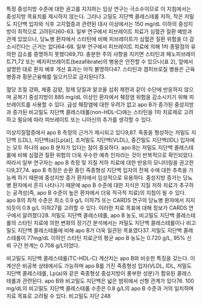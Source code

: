 특정 중성지방 수준에 대한 권고를 지지하는 임상 연구는 극소수이므로 이 지침에서는 중성지방 목표치를 제시하지 않는다. 그러나 고밀도 지단백 콜레스테롤 저하, 작은 저밀도 지단백 입자와 식후 고지혈증과 관련된 대사 이상에서는 150 mg/dL 이하의 중성지방이 최적으로 고려된다60-63. 일부 연구에서 피브레이트 치료가 심혈관 질환 예방과 관계 있었으나, 당뇨병 환자에서 스타틴에 비해 피브레이트가 심혈관 질환 위험을 더 감소시킨다는 근거는 없다64-68. 일부 연구에서 피브레이트 치료에 의해 1차 종말점의 유의한 감소를 증명하지 못했다69,70. 충분한 주의 사항을 지키면 스타틴과 페노피브레이트71,72 또는 베자피브레이트(bezafibrate)의 병용은 안전할 수 있으나(표 2), 앞에서 설명한 대로 환자 예후 개선 효과는 아직 불명하다47. 스타틴과 겜피브로질 병용은 근육병증과 횡문근융해를 일으키므로 금지된다73.

혈당 조절 강화, 체중 감량, 정제 당질과 알코올 섭취 제한과 같이 수단에 반응하지 않으며 공복기 중성지방이 885 mg/dL 이상인 환자에서 췌장염 위험을 감소시키기 위해 피브레이트를 사용할 수 있다. 급성 췌장염에 대한 우려가 없고 apo B가 증가된 중성지방과 증가된 비고밀도 지단백 콜레스테롤(non-HDL-C)에는 스타틴을 1차 치료제로 고려하고 필요에 따라 피브레이트 또는 니아신의 추가를 생각할 수 있다.

이상지질혈증에서 apo B 측정의 근거가 제시되고 있다9,87. 죽종을 형성하는 저밀도 지단백 (LDL), 지단백(a)[Lp(a)], 초저밀도 지단백(VLDL), 중간밀도 지단백(IDL) 입자에는 모두 하나의 apo B 분자가 있다는 점이 중요하다. apo B는 저밀도 지단백 콜레스테롤에 비해 심혈관 질환 위험의 더욱 우수한 예측 인자라는 것이 반복적으로 확인되었다. 따라서 일부 연구자는 apo B 측정 및 지질 저하 치료에 대한 반응의 모니터링을 권고한다9,37,74. apo B 측정은 순환 중인 죽종형성 지단백 입자의 전체 수에 대한 추측을 가능케 하기 때문에 중성지방 증가 환자에서 임상적으로 유용하다. 중성지방 증가는 당뇨병 환자에서 흔히 나타나기 때문에 apo B 수준에 대한 지식은 지질 저하 치료가 추구하는 공격성(즉, apo B 수준이 높은 환자에서 더욱 적극적 치료)의 지침이 될 수 있다. apo B의 최적 수준은 최소 0.9 g/L 이하75 또는 CARDS 연구의 당뇨병 환자에서 지지되듯이 0.8 g/L 이하27를 고려할 수 있다. 이러한 치료 목표에 대해 정보가 CARDS 연구에서 알려졌다28. 저밀도 지단백 콜레스테롤, apo B 농도, 비고밀도 지단백 콜레스테롤의 스타틴 치료에 의한 변화의 장기간 분석에서는 저밀도 지단백 콜레스테롤이나 비고밀도 지단백 콜레스테롤에 비해 apo B가 더욱 일관된 목표였다37. 저밀도 지단백 콜레스테롤이 77mg/dL 이하인 스타틴 치료군의 평균 apo B 농도는 0.720 g/L, 95% 신뢰 구간 한계는 0.708 g/L이었다.

비고밀도 지단백 콜레스테롤(TC-HDL-C) 계산치는 apo B와 비슷한 특징을 갖는다. 이 계산은 비공복 상태에서도 가능하며 apo B를 가진 죽종형성 입자(VLDL, IDL, 저밀도 지단백 콜레스테롤, Lp(a)와 같은 죽종형성 중성지방이 풍부한 성분)가 함유된 콜레스테롤과 관련된다. apo B와 비고밀도 지단백은 넓은 범위에서 선형 관계가 있다76. 100 mg/dL의 비고밀도 지단백 콜레스테롤 수준은 0.8 g/L의 apo B 수준과 거의 일치하며 치료 목표로 고려될 수 있다. 비고밀도 지단
<PAGE>248